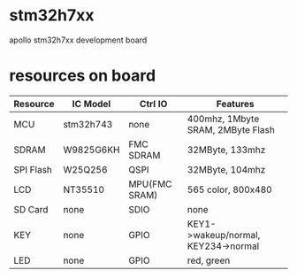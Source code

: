 # stm32h7xx
apollo stm32h7xx development board

# resources on board
**Resource** | **IC Model** | **Ctrl IO** | **Features**
------------ | ------------ | ----------- | ------------
 MCU | stm32h743 | none | 400mhz, 1Mbyte SRAM, 2MByte Flash
 SDRAM | W9825G6KH | FMC SDRAM | 32MByte, 133mhz
 SPI Flash | W25Q256 | QSPI | 32MByte, 104mhz
 LCD | NT35510 | MPU(FMC SRAM) | 565 color, 800x480
 SD Card | none | SDIO | none
 KEY | none | GPIO | KEY1->wakeup/normal, KEY234->normal
 LED | none | GPIO | red, green
 
